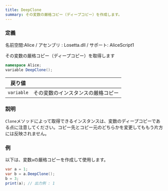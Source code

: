 ```yaml
---
title: DeepClone
summary: その変数の厳格コピー（ディープコピー）を作成します。
---
```

### 定義
名前空間:Alice / アセンブリ : Losetta.dll / サポート: AliceScript1

その変数の厳格コピー（ディープコピー）を取得します

```cs title="AliceScript"
namespace Alice;
variable DeepClone();
```

|戻り値| |
|-|-|
|`variable`| その変数のインスタンスの厳格コピー|

### 説明
`Clone`メソッドによって取得できるインスタンスは、変数のディープコピーである点に注意してください。コピー先とコピー元のどちらかを変更してももう片方には反映されません。

### 例
以下は、変数`a`の厳格コピーを作成して使用します。

```cs title="AliceScript"
var a = 1;
var b = a.DeepClone();
b = 3;
print(a); // 出力例 : 1
```
